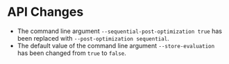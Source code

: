# API Changes

- The command line argument `--sequential-post-optimization true` has been replaced with `--post-optimization sequential`.
- The default value of the command line argument `--store-evaluation` has been changed from `true` to `false`.
